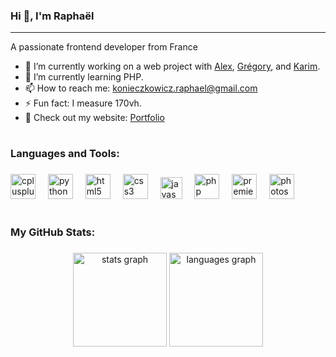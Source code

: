 ### Hi 👋, I'm Raphaël

---

A passionate frontend developer from France

- 🔭 I’m currently working on a web project with [Alex](https://github.com/alexwauquier), [Grégory](https://github.com/GregorySpro), and [Karim](https://github.com/abdelkarim1907).
- 🌱 I’m currently learning PHP.
- 📫 How to reach me: konieczkowicz.raphael@gmail.com
- ⚡ Fun fact: I measure 170vh.
- 📑 Check out my website: [Portfolio](https://raphael-knz.netlify.app/)

#

### Languages and Tools:

###

<div align="left">
  <img src="https://cdn.jsdelivr.net/gh/devicons/devicon/icons/cplusplus/cplusplus-original.svg" height="40" alt="cplusplus logo"  />
  <img width="12" />
  <img src="https://cdn.jsdelivr.net/gh/devicons/devicon/icons/python/python-original.svg" height="40" alt="python logo"  />
  <img width="12" />
  <img src="https://cdn.jsdelivr.net/gh/devicons/devicon/icons/html5/html5-original.svg" height="40" alt="html5 logo"  />
  <img width="12" />
  <img src="https://cdn.jsdelivr.net/gh/devicons/devicon/icons/css3/css3-original.svg" height="40" alt="css3 logo"  />
  <img width="12" />
  <img src="https://cdn.jsdelivr.net/gh/devicons/devicon/icons/javascript/javascript-original.svg" height="35" alt="javascript logo"  />
  <img width="12" />
  <img src="https://cdn.jsdelivr.net/gh/devicons/devicon/icons/php/php-original.svg" height="40" alt="php logo"  />
  <img width="12" />
  <img src="https://cdn.jsdelivr.net/gh/devicons/devicon/icons/premierepro/premierepro-original.svg" height="40" alt="premiere pro logo"  />
  <img width="12" />
  <img src="https://cdn.jsdelivr.net/gh/devicons/devicon/icons/photoshop/photoshop-original.svg" height="40" alt="photoshop logo"  />
  <img width="12" />
</div>

#

### My GitHub Stats:

###

<div align="center">
  <img src="https://github-readme-stats.vercel.app/api?username=fyles-git&hide_title=true&hide_rank=false&show_icons=true&include_all_commits=true&count_private=true&disable_animations=false&theme=github_dark&locale=en&hide_border=false" height="150" alt="stats graph"/>
  <img src="https://github-readme-stats.vercel.app/api/top-langs?username=fyles-git&locale=en&hide_title=false&layout=compact&card_width=320&langs_count=4&theme=github_dark&hide_border=false" height="150" alt="languages graph"/>
</div>
